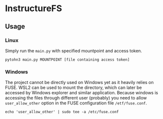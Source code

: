 # InstructureFS

## Usage

### Linux
Simply run the `main.py` with specified mountpoint and access token.

```shell
pytohn3 main.py MOUNTPOINT [file containing access token]
```


### Windows
The project cannot be directly used on Windows yet as it heavily relies on FUSE.
WSL2 can be used to mount the directory, which can later be accessed by Windows explorer and similar application.
Because windows is accessing the files through different user (probably)
you need to allow `user_allow_other` option in the FUSE configuration file `/etf/fuse.conf`.

```shell
echo 'user_allow_other' | sudo tee -a /etc/fuse.conf 
```


